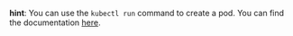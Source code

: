 **hint**: You can use the `kubectl run` command to create a pod. You can find the documentation [here](https://kubernetes.io/docs/reference/kubectl/cheatsheet/#interacting-with-running-pods).
